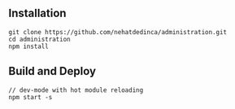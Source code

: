 ## Installation ##
  
```
git clone https://github.com/nehatdedinca/administration.git
cd administration
npm install
```

## Build and Deploy ##
  
```
// dev-mode with hot module reloading 
npm start -s
```